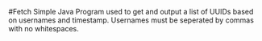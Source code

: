 #Fetch
Simple Java Program used to get and output a list of UUIDs based on usernames and timestamp. Usernames must be seperated by commas with no whitespaces.